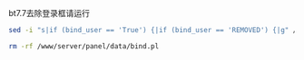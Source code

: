 bt7.7去除登录框请运行
```Bash
sed -i "s|if (bind_user == 'True') {|if (bind_user == 'REMOVED') {|g" /www/server/panel/BTPanel/static/js/index.js
```
```Bash
rm -rf /www/server/panel/data/bind.pl
```
